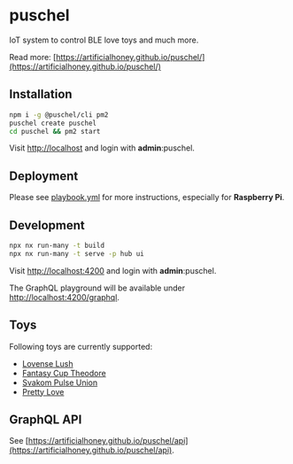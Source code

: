 # puschel

IoT system to control BLE love toys and much more.

Read more: [https://artificialhoney.github.io/puschel/](https://artificialhoney.github.io/puschel/)

## Installation

```bash
npm i -g @puschel/cli pm2
puschel create puschel
cd puschel && pm2 start
```

Visit [http://localhost](http://localhost) and login with **admin**:puschel.

## Deployment

Please see [playbook.yml](https://github.com/artificialhoney/puschel/blob/main/ansible/playbook.yml) for more instructions, especially for **Raspberry Pi**.

## Development

```bash
npx nx run-many -t build
npx nx run-many -t serve -p hub ui
```

Visit [http://localhost:4200](http://localhost:4200) and login with **admin**:puschel.

The GraphQL playground will be available under [http://localhost:4200/graphql](http://localhost:4200/graphql).

## Toys

Following toys are currently supported:

- [Lovense Lush](https://www.lovense.com/bluetooth-remote-control-vibrator)
- [Fantasy Cup Theodore](https://www.amazon.de/gp/product/B0BQWP7KYC)
- [Svakom Pulse Union](https://www.svakom.com/products/pulse-union)
- [Pretty Love](https://prettylove.com/goods.php?id=2913)

## GraphQL API

See [https://artificialhoney.github.io/puschel/api](https://artificialhoney.github.io/puschel/api).
